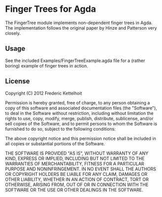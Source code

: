 # Finger Trees for Agda

The FingerTree module implements non-dependent finger trees in
Agda. The implementation follows the original paper by Hinze and
Patterson very closely.

## Usage

See the included Examples/FingerTreeExample.agda file for a (rather
boring) example of finger trees in action.

## License

Copyright (C) 2012 Frederic Kettelhoit

Permission is hereby granted, free of charge, to any person obtaining a
copy of this software and associated documentation files (the
"Software"), to deal in the Software without restriction, including
without limitation the rights to use, copy, modify, merge, publish,
distribute, sublicense, and/or sell copies of the Software, and to
permit persons to whom the Software is furnished to do so, subject to
the following conditions:

The above copyright notice and this permission notice shall be included
in all copies or substantial portions of the Software.

THE SOFTWARE IS PROVIDED "AS IS", WITHOUT WARRANTY OF ANY KIND, EXPRESS
OR IMPLIED, INCLUDING BUT NOT LIMITED TO THE WARRANTIES OF
MERCHANTABILITY, FITNESS FOR A PARTICULAR PURPOSE AND
NONINFRINGEMENT. IN NO EVENT SHALL THE AUTHORS OR COPYRIGHT HOLDERS BE
LIABLE FOR ANY CLAIM, DAMAGES OR OTHER LIABILITY, WHETHER IN AN ACTION
OF CONTRACT, TORT OR OTHERWISE, ARISING FROM, OUT OF OR IN CONNECTION
WITH THE SOFTWARE OR THE USE OR OTHER DEALINGS IN THE SOFTWARE.
